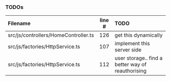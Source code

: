 ### TODOs
| Filename | line # | TODO
|:------|:------:|:------
| src/js/controllers/HomeController.ts | 126 | get this dynamically
| src/js/factories/HttpService.ts | 107 | implement this server side
| src/js/factories/HttpService.ts | 112 | user storage.. find a better way of reauthorising